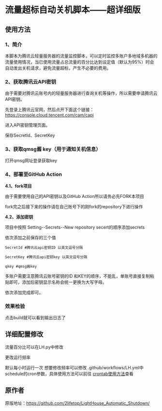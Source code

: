 # 流量超标自动关机脚本——超详细版

## 使用方法

### 1、简介

本脚本为腾讯云轻量服务器的流量监控脚本，可以定时监控多账户多地域多机器的流量使用情况，当已使用流量占总流量的百分比达到设定值（默认为95%）时会自动发出关机请求，避免流量超标，产生不必要的费用。

### 2、获取腾讯云API密钥

由于需要对腾讯云账号内的轻量服务器进行查询关机等操作，所以需要申请腾讯云API密钥。

先登录上腾讯云官网，然后点开下面这个链接：https://console.cloud.tencent.com/cam/capi

进入API密钥管理页面。

保存SecretId、SecretKey

### 3、获取qmsg酱 key（用于通知关机信息）

打开qmsg网址登录获取key

### 4、部署至GitHub Action

**4.1、fork项目**

由于需要使用自己的API密钥以及GitHub Action所以请务必先FORK本项目

fork完之后接下来的操作请在自己账号下的刚fork的repository下进行操作

**4.2、添加密钥**

项目中按照 Setting--Secrets--New repository secert的顺序添加secrets

依次添加之前保存的三个值

```
SecretId #腾讯云api密钥ID 以英文逗号分隔

SecretKey #腾讯云api密钥key 以英文逗号分隔

qkey #qmsg酱key
```

多账户需要注意腾讯云账号密钥的ID 和KEY的顺序，不能乱，单账号直接复制粘贴即可，添加后密钥显示名称会统一更换为大写字母。

依次添加完成即可。

### 效果检验

点击build就可以看到输出日志了

## 详细配置修改

流量百分比可以在LH.py中修改

更改运行频率

默认每小时运行一次 想要修改频率可以修改 .github/workflows/LH.yml中schedule的cron参数，具体使用方法可以前往 [crontab使用方法](https://2demo.top/231.html)查看

## 原作者
原版地址：https://github.com/2lifetop/LightHouse_Automatic_Shutdown/